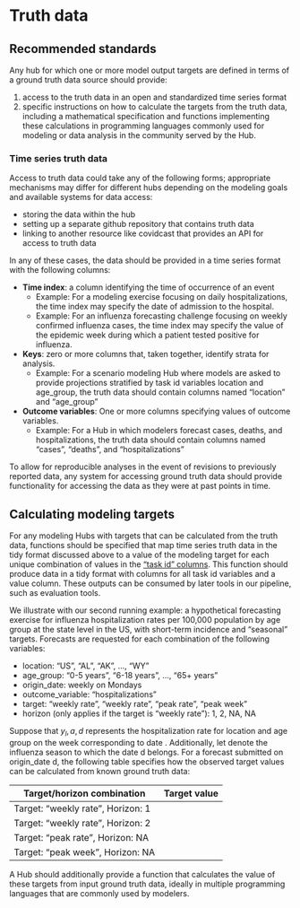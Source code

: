 
# Truth data

## Recommended standards
Any hub for which one or more model output targets are defined in terms of a ground truth data source should provide:
1. access to the truth data in an open and standardized time series format
2. specific instructions on how to calculate the targets from the truth data, including a mathematical specification and functions implementing these calculations in programming languages commonly used for modeling or data analysis in the community served by the Hub.

### Time series truth data
Access to truth data could take any of the following forms; appropriate mechanisms may differ for different hubs depending on the modeling goals and available systems for data access:
* storing the data within the hub
* setting up a separate github repository that contains truth data
* linking to another resource like covidcast that provides an API for access to truth data


In any of these cases, the data should be provided in a time series format with the following columns:
* **Time index**: a column identifying the time of occurrence of an event
   * Example: For a modeling exercise focusing on daily hospitalizations, the time index may specify the date of admission to the hospital.
   * Example: For an influenza forecasting challenge focusing on weekly confirmed influenza cases, the time index may specify the value of the epidemic week during which a patient tested positive for influenza.
* **Keys**: zero or more columns that, taken together, identify strata for analysis.
   * Example: For a scenario modeling Hub where models are asked to provide projections stratified by task id variables location and age_group, the truth data should contain columns named “location” and “age_group”
* **Outcome variables**: One or more columns specifying values of outcome variables.
   * Example: For a Hub in which modelers forecast cases, deaths, and hospitalizations, the truth data should contain columns named “cases”, “deaths”, and “hospitalizations”


To allow for reproducible analyses in the event of revisions to previously reported data, any system for accessing ground truth data should provide functionality for accessing the data as they were at past points in time.


## Calculating modeling targets
For any modeling Hubs with targets that can be calculated from the truth data, functions should be specified that map time series truth data in the tidy format discussed above to a value of the modeling target for each unique combination of values in the [“task id” columns](task-id-vars). This function should produce data in a tidy format with columns for all task id variables and a value column. These outputs can be consumed by later tools in our pipeline, such as evaluation tools.


We illustrate with our second running example: a hypothetical forecasting exercise for influenza hospitalization rates per 100,000 population by age group at the state level in the US, with short-term incidence and “seasonal” targets. Forecasts are requested for each combination of the following variables:
* location: “US”, “AL”, “AK”, ..., “WY”
* age_group: “0-5 years”, “6-18 years”, ..., “65+ years”
* origin_date: weekly on Mondays
* outcome_variable: “hospitalizations”
* target: “weekly rate”, “weekly rate”, “peak rate”, “peak week”
* horizon (only applies if the target is “weekly rate”): 1, 2, NA, NA

Suppose that $y_l,a,d$ represents the hospitalization rate for location  and age group  on the week corresponding to date . Additionally, let  denote the influenza season to which the date d belongs. For a forecast submitted on origin_date d, the following table specifies how the observed target values can be calculated from known ground truth data:

| Target/horizon combination | Target value |
| ----------- | ----------- |
| Target: “weekly rate”, Horizon: 1 | |
| Target: “weekly rate”, Horizon: 2 | |
| Target: “peak rate”, Horizon: NA | |
| Target: “peak week”, Horizon: NA | | 
	

A Hub should additionally provide a function that calculates the value of these targets from input ground truth data, ideally in multiple programming languages that are commonly used by modelers.

